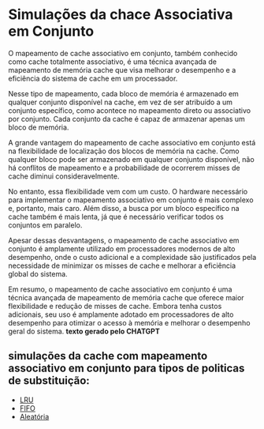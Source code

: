 # Simulações da chace Associativa em Conjunto

O mapeamento de cache associativo em conjunto, também conhecido como cache totalmente associativo, é uma técnica avançada de mapeamento de memória cache que visa melhorar o desempenho e a eficiência do sistema de cache em um processador.

Nesse tipo de mapeamento, cada bloco de memória é armazenado em qualquer conjunto disponível na cache, em vez de ser atribuído a um conjunto específico, como acontece no mapeamento direto ou associativo por conjunto. Cada conjunto da cache é capaz de armazenar apenas um bloco de memória.

A grande vantagem do mapeamento de cache associativo em conjunto está na flexibilidade de localização dos blocos de memória na cache. Como qualquer bloco pode ser armazenado em qualquer conjunto disponível, não há conflitos de mapeamento e a probabilidade de ocorrerem misses de cache diminui consideravelmente.

No entanto, essa flexibilidade vem com um custo. O hardware necessário para implementar o mapeamento associativo em conjunto é mais complexo e, portanto, mais caro. Além disso, a busca por um bloco específico na cache também é mais lenta, já que é necessário verificar todos os conjuntos em paralelo.

Apesar dessas desvantagens, o mapeamento de cache associativo em conjunto é amplamente utilizado em processadores modernos de alto desempenho, onde o custo adicional e a complexidade são justificados pela necessidade de minimizar os misses de cache e melhorar a eficiência global do sistema.

Em resumo, o mapeamento de cache associativo em conjunto é uma técnica avançada de mapeamento de memória cache que oferece maior flexibilidade e redução de misses de cache. Embora tenha custos adicionais, seu uso é amplamente adotado em processadores de alto desempenho para otimizar o acesso à memória e melhorar o desempenho geral do sistema.
**texto gerado pelo CHATGPT**

## simulações da cache com mapeamento associativo em conjunto para tipos de politicas de substituição:

- [LRU](https://github.com/CarlosG18/arquitetura_dca0104/tree/main/uni1/conteudos/associativa_em_conjunto/LRU.md)
- [FIFO](https://github.com/CarlosG18/arquitetura_dca0104/tree/main/uni1/conteudos/associativa_em_conjunto/FIFO.md)
- [Aleatória](https://github.com/CarlosG18/arquitetura_dca0104/tree/main/uni1/conteudos/associativa_em_conjunto/aleatoria.md)
          

                  